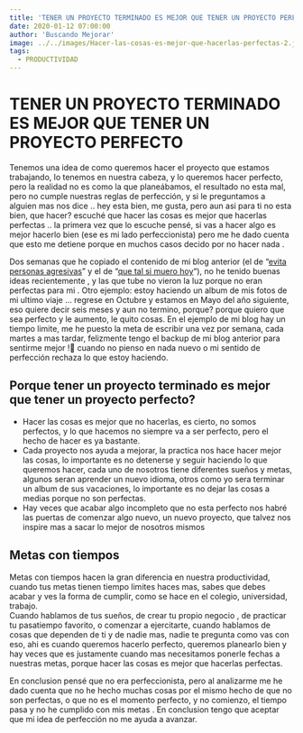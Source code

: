 ```yaml
---
title: 'TENER UN PROYECTO TERMINADO ES MEJOR QUE TENER UN PROYECTO PERFECTO'
date: 2020-01-12 07:00:00
author: 'Buscando Mejorar'
image: ../../images/Hacer-las-cosas-es-mejor-que-hacerlas-perfectas-2.jpg
tags:
  - PRODUCTIVIDAD
---
```


# TENER UN PROYECTO TERMINADO ES MEJOR QUE TENER UN PROYECTO PERFECTO

Tenemos una idea de como queremos hacer el proyecto que estamos trabajando, lo tenemos en nuestra cabeza, y lo queremos hacer perfecto, pero la realidad no es como la que planeábamos, el resultado no esta mal, pero no cumple nuestras reglas de perfección, y si le preguntamos a alguien mas nos dice .. hey esta bien, me gusta, pero aun asi para ti no esta bien, que hacer? escuché que hacer las cosas es mejor que hacerlas perfectas .. la primera vez que lo escuche pensé, si vas a hacer algo es mejor hacerlo bien (ese es mi lado perfeccionista) pero me he dado cuenta que esto me detiene porque en muchos casos decido por no hacer nada .

Dos semanas que he copiado el contenido de mi blog anterior (el de “[evita personas agresivas](http://www.buscandomejorar.com/personas-agresivas/)” y el de “[que tal si muero hoy](http://www.buscandomejorar.com/que-tal-si-muero-hoy-partei/)“), no he tenido buenas ideas recientemente , y las que tube no vieron la luz porque no eran perfectas para mi . Otro ejemplo: estoy haciendo un album de mis fotos de mi ultimo viaje … regrese en Octubre y estamos en Mayo del año siguiente, eso quiere decir seis meses y aun no termino, porque? porque quiero que sea perfecto y le aumento, le quito cosas. En el ejemplo de mi blog hay un tiempo limite, me he puesto la meta de escribir una vez por semana, cada martes a mas tardar, felizmente tengo el backup de mi blog anterior para sentirme mejor  !🙂  cuando no pienso en nada nuevo o mi sentido de perfección rechaza lo que estoy haciendo.

## Porque tener un proyecto terminado es mejor que tener un proyecto perfecto?

-   Hacer las cosas es mejor que no hacerlas, es cierto, no somos perfectos, y lo que hacemos no siempre va a ser perfecto, pero el hecho de hacer es ya bastante.
-   Cada proyecto nos ayuda a mejorar, la practica nos hace hacer mejor las cosas, lo importante es no detenerse y seguir haciendo lo que queremos hacer, cada uno de nosotros tiene diferentes sueños y metas, algunos seran aprender un nuevo idioma, otros como yo sera terminar un album de sus vacaciones, lo importante es no dejar las cosas a medias porque no son perfectas.
-   Hay veces que acabar algo incompleto que no esta perfecto nos habré las puertas de comenzar algo nuevo, un nuevo proyecto, que talvez nos inspire mas a sacar lo mejor de nosotros mismos

## Metas con tiempos

Metas con tiempos hacen la gran diferencia en nuestra productividad, cuando tus metas tienen tiempo limites haces mas, sabes que debes acabar y ves la forma de cumplir, como se hace en el colegio, universidad, trabajo.  
Cuando hablamos de tus sueños, de crear tu propio negocio , de practicar tu pasatiempo favorito, o comenzar a ejercitarte, cuando hablamos de cosas que dependen de ti y de nadie mas, nadie te pregunta como vas con eso, ahi es cuando queremos hacerlo perfecto, queremos planearlo bien y hay veces que es justamente cuando mas necesitamos ponerle fechas a nuestras metas, porque hacer las cosas es mejor que hacerlas perfectas.

En conclusion pensé que no era perfeccionista, pero al analizarme me he dado cuenta que no he hecho muchas cosas por el mismo hecho de que no son perfectas, o que no es el momento perfecto, y no comienzo, el tiempo pasa y no he cumplido con mis metas . En conclusion tengo que aceptar que mi idea de perfección no me ayuda a avanzar.